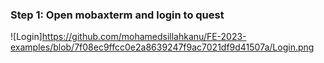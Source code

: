 ### Step 1: Open mobaxterm and login to quest
![Login]https://github.com/mohamedsillahkanu/FE-2023-examples/blob/7f08ec9ffcc0e2a8639247f9ac7021df9d41507a/Login.png
